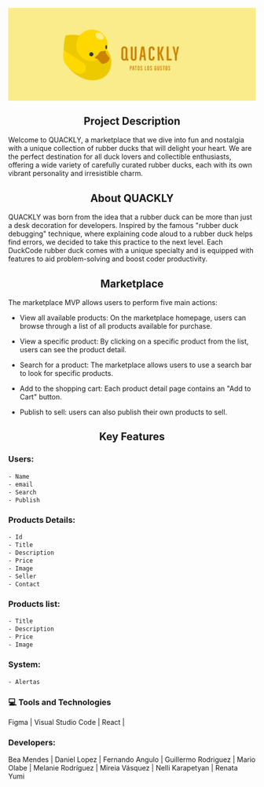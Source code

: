 <p align="center"><img src="./img/image.png" align="center"></p>

<h2 align="center" class="description">Project Description</h2>
Welcome to QUACKLY, a marketplace that we dive into fun and nostalgia with a unique collection of rubber ducks that will delight your heart. We are the perfect destination for all duck lovers and collectible enthusiasts, offering a wide variety of carefully curated rubber ducks, each with its own vibrant personality and irresistible charm.

<h2 align="center" class="key-features">About QUACKLY</h2>
QUACKLY was born from the idea that a rubber duck can be more than just a desk decoration for developers. Inspired by the famous "rubber duck debugging" technique, where explaining code aloud to a rubber duck helps find errors, we decided to take this practice to the next level. Each DuckCode rubber duck comes with a unique specialty and is equipped with features to aid problem-solving and boost coder productivity.

<h2 align="center" class="key-features">Marketplace</h2>
The marketplace MVP allows users to perform five main actions:

- View all available products: On the marketplace homepage, users can browse through a list of all products available for purchase.

- View a specific product: By clicking on a specific product from the list, users can see the product detail. 

- Search for a product: The marketplace allows users to use a search bar to look for specific products. 

- Add to the shopping cart: Each product detail page contains an "Add to Cart" button. 

- Publish to sell: users can also publish their own products to sell. 

<h2 align="center" class="key-features">Key Features</h2>

### <b>Users:</b>
    - Name
    - email
    - Search
    - Publish

### <b>Products Details:</b>
    - Id
    - Title
    - Description
    - Price
    - Image
    - Seller
    - Contact

### <b>Products list:</b>
    - Title
    - Description
    - Price
    - Image

### <b>System:</b>
    - Alertas 

### 💻 Tools and Technologies
Figma | Visual Studio Code | React |

### <b>Developers:</b>

Bea Mendes | Daniel Lopez | Fernando Angulo | Guillermo Rodriguez | Mario Olabe | Melanie Rodríguez | Mireia Vásquez | Nelli Karapetyan | Renata Yumi
